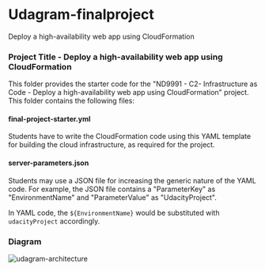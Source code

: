 # Udagram-finalproject
Deploy a high-availability web app using CloudFormation

### Project Title - Deploy a high-availability web app using CloudFormation
This folder provides the starter code for the "ND9991 - C2- Infrastructure as Code - Deploy a high-availability web app using CloudFormation" project. This folder contains the following files:


#### final-project-starter.yml
Students have to write the CloudFormation code using this YAML template for building the cloud infrastructure, as required for the project. 

#### server-parameters.json
Students may use a JSON file for increasing the generic nature of the YAML code. For example, the JSON file contains a "ParameterKey" as "EnvironmentName" and "ParameterValue" as "UdacityProject". 

In YAML code, the `${EnvironmentName}` would be substituted with `udacityProject` accordingly.

### Diagram
![udagram-architecture](https://user-images.githubusercontent.com/74494155/184518231-6bc8fb39-de4c-495d-b4de-56aa58853737.jpeg)